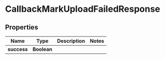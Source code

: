 

# CallbackMarkUploadFailedResponse


## Properties

| Name | Type | Description | Notes |
|------------ | ------------- | ------------- | -------------|
|**success** | **Boolean** |  |  |



